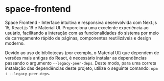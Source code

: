 # space-frontend
Space Frontend - Interface intuitiva e responsiva desenvolvida com Next.js 15, React.js 19 e Material UI. Proporciona uma excelente experiência ao usuário, facilitando a interação com as funcionalidades do sistema por meio de carregamento rápido de páginas, componentes reutilizáveis e design moderno.


Devido ao uso de bibliotecas (por exemplo, o Material UI) que dependem de versões mais antigas do React, é necessário instalar as dependências passando o argumento `--legacy-peer-deps`. Deste modo, para uma correta instalação das dependências deste projeto, utilize o seguinte comando: `npm i --legacy-peer-deps`.



